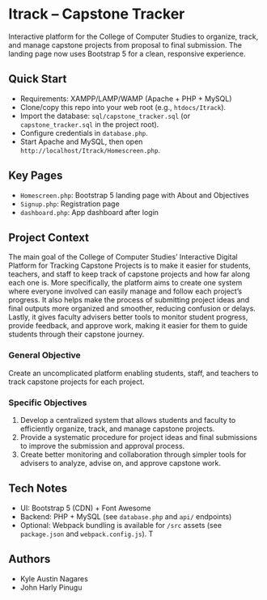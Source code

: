 # Itrack – Capstone Tracker

Interactive platform for the College of Computer Studies to organize, track, and manage capstone projects from proposal to final submission. The landing page now uses Bootstrap 5 for a clean, responsive experience.

## Quick Start

- Requirements: XAMPP/LAMP/WAMP (Apache + PHP + MySQL)
- Clone/copy this repo into your web root (e.g., `htdocs/Itrack`).
- Import the database: `sql/capstone_tracker.sql` (or `capstone_tracker.sql` in the project root).
- Configure credentials in `database.php`.
- Start Apache and MySQL, then open `http://localhost/Itrack/Homescreen.php`.

## Key Pages

- `Homescreen.php`: Bootstrap 5 landing page with About and Objectives
- `Signup.php`: Registration page
- `dashboard.php`: App dashboard after login

## Project Context

The main goal of the College of Computer Studies’ Interactive Digital Platform for Tracking Capstone Projects is to make it easier for students, teachers, and staff to keep track of capstone projects and how far along each one is. More specifically, the platform aims to create one system where everyone involved can easily manage and follow each project’s progress. It also helps make the process of submitting project ideas and final outputs more organized and smoother, reducing confusion or delays. Lastly, it gives faculty advisers better tools to monitor student progress, provide feedback, and approve work, making it easier for them to guide students through their capstone journey.

### General Objective

Create an uncomplicated platform enabling students, staff, and teachers to track capstone projects for each project.

### Specific Objectives

1. Develop a centralized system that allows students and faculty to efficiently organize, track, and manage capstone projects.
2. Provide a systematic procedure for project ideas and final submissions to improve the submission and approval process.
3. Create better monitoring and collaboration through simpler tools for advisers to analyze, advise on, and approve capstone work.

## Tech Notes

- UI: Bootstrap 5 (CDN) + Font Awesome
- Backend: PHP + MySQL (see `database.php` and `api/` endpoints)
- Optional: Webpack bundling is available for `/src` assets (see `package.json` and `webpack.config.js`). T
## Authors

- Kyle Austin Nagares
- John Harly Pinugu

